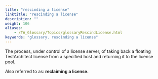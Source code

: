 ```yaml
--- 
title: "rescinding a license"
linktitle: "rescinding a license"
description: ""
weight: 106
aliases: 
    - /TA_Glossary/Topics/glossaryRescindLicense.html
keywords: "glossary, rescinding a license"
---
```


The process, under control of a license server, of taking back a floating TestArchitect license from a specified host and returning it to the license pool.

Also referred to as: **reclaiming a license**.
